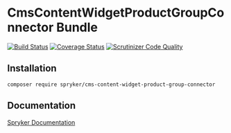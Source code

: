 # CmsContentWidgetProductGroupConnector Bundle
[![Build Status](https://travis-ci.org/spryker/CmsContentWidgetProductGroupConnector.svg)](https://travis-ci.org/spryker/CmsContentWidgetProductGroupConnector)
[![Coverage Status](https://coveralls.io/repos/github/spryker/CmsContentWidgetProductGroupConnector/badge.svg)](https://coveralls.io/github/spryker/CmsContentWidgetProductGroupConnector)
[![Scrutinizer Code Quality](https://scrutinizer-ci.com/g/spryker/CmsContentWidgetProductGroupConnector/badges/quality-score.png?b=master)](https://scrutinizer-ci.com/g/spryker/CmsContentWidgetProductGroupConnector/?branch=master)

## Installation

```
composer require spryker/cms-content-widget-product-group-connector
```

## Documentation

[Spryker Documentation](https://spryker.github.io)
